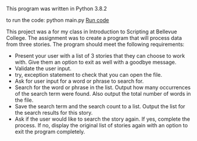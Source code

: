 This program was written in Python 3.8.2

to run the code:
python main.py
<a href="https://replit.com/@PaolaPiety8/Gutenberg-Story-Word-Counter-Program#main.py">Run code</a>

This project was a for my class in Introduction to Scripting at Bellevue College. The assignment was to create a program that will process data from three stories. The program should meet the following requirements:
<ul>
  <li>Present your user with a list of 3 stories that they can choose to work with. Give them an option to exit as well with a goodbye message. </li>
  <li>Validate the user input. </li>
  <li>try, exception statement to check that you can open the file. </li>
  <li>Ask for user input for a word or phrase to search for.</li>
  <li>Search for the word or phrase in the list. Output how many occurrences of the search term were found. Also output the total number of words in the file. </li>
  <li>Save the search term and the search count to a list. Output the list for the search results for this story. </li>
  <li>Ask if the user would like to search the story again. If yes, complete the process. If no, display the original list of stories again with an option to exit the program completely.</li>
</ul>
